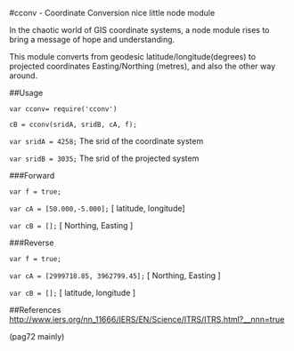 #cconv - Coordinate Conversion nice little node module

In the chaotic world of GIS coordinate systems, a node module rises to bring a message of hope and understanding.

This module converts from geodesic latitude/longitude(degrees) to projected coordinates Easting/Northing (metres), and also the other way around.

##Usage

`var cconv= require('cconv')`

`cB = cconv(sridA, sridB, cA, f);`

`var sridA = 4258;` The srid of the coordinate system 

`var sridB = 3035;` The srid of the projected system

###Forward

`var f = true;`

`var cA = [50.000,-5.000];` [ latitude, longitude]

`var cB = [];` [ Northing, Easting ]

###Reverse

`var f = true;`

`var cA = [2999718.85, 3962799.45];` [ Northing, Easting ]

`var cB = [];` [ latitude, longitude ]


##References
http://www.iers.org/nn_11666/IERS/EN/Science/ITRS/ITRS.html?__nnn=true

(pag72 mainly)





